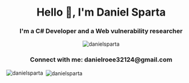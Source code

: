 <h1 align="center">Hello 👋, I'm Daniel Sparta</h1>
<h3 align="center">I'm a C# Developer and a Web vulnerability researcher</h3>

<p align="center"> <img src="https://komarev.com/ghpvc/?username=danielsparta&label=Profile%20views&color=0e75b6&style=flat" alt="danielsparta" /> </p>

<h3 align="center">Connect with me: danielroee32124@gmail.com</h3>
<p align="center">
</p>

<p><img align="left" src="https://github-readme-stats.vercel.app/api/top-langs?username=danielsparta&show_icons=true&locale=en&layout=compact" alt="danielsparta" /></p>

<p>&nbsp;<img align="center" src="https://github-readme-stats.vercel.app/api?username=danielsparta&show_icons=true&locale=en" alt="danielsparta" /></p>
